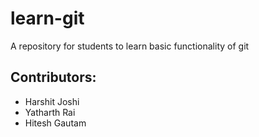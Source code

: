 # learn-git
A repository for students to learn basic functionality of git

## Contributors:

 - Harshit Joshi
 - Yatharth Rai
 - Hitesh Gautam

